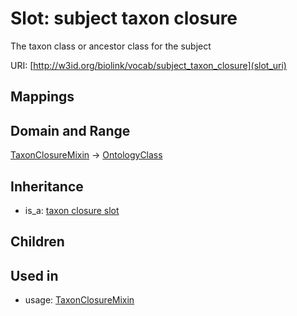 # Slot: subject taxon closure


The taxon class or ancestor class for the subject

URI: [http://w3id.org/biolink/vocab/subject_taxon_closure](slot_uri)
## Mappings

## Domain and Range

[TaxonClosureMixin](TaxonClosureMixin.md) -> [OntologyClass](OntologyClass.md)
## Inheritance

 *  is_a: [taxon closure slot](taxon_closure_slot.md)
## Children

## Used in

 *  usage: [TaxonClosureMixin](TaxonClosureMixin.md)
